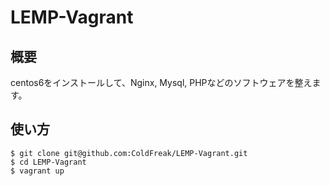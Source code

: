 # LEMP-Vagrant

## 概要
centos6をインストールして、Nginx, Mysql, PHPなどのソフトウェアを整えます。

## 使い方

```
$ git clone git@github.com:ColdFreak/LEMP-Vagrant.git
$ cd LEMP-Vagrant
$ vagrant up
```

